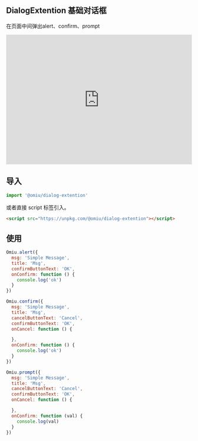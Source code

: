 ## DialogExtention 基础对话框

在页面中间弹出alert、confirm、prompt

<iframe height="351" style="width: 100%;" scrolling="no" title="OMIU DialogExtention" src="https://codepen.io/omijs/embed/GRpOBmL?height=351&theme-id=default&default-tab=html,result" frameborder="no" allowtransparency="true" allowfullscreen="true" loading="lazy">
  See the Pen <a href='https://codepen.io/omijs/pen/GRpOBmL'>OMIU Checkbox</a> by OMI
  (<a href='https://codepen.io/omijs'>@omijs</a>) on <a href='https://codepen.io'>CodePen</a>.
</iframe>

## 导入

```js
import '@omiu/dialog-extention'
```

或者直接 script 标签引入。


```html
<script src="https://unpkg.com/@omiu/dialog-extention"></script>
```

## 使用

```js
Omiu.alert({
  msg: 'Simple Message',
  title: 'Msg',
  confirmButtonText: 'OK',
  onConfirm: function () {
    console.log('ok')
  }
})

Omiu.confirm({
  msg: 'Simple Message',
  title: 'Msg',
  cancelButtonText: 'Cancel',
  confirmButtonText: 'OK',
  onCancel: function () {

  },
  onConfirm: function () {
    console.log('ok')
  }
})

Omiu.prompt({
  msg: 'Simple Message',
  title: 'Msg',
  cancelButtonText: 'Cancel',
  confirmButtonText: 'OK',
  onCancel: function () {

  },
  onConfirm: function (val) {
    console.log(val)
  }
})
```




